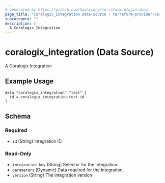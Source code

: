 ```yaml
---
# generated by https://github.com/hashicorp/terraform-plugin-docs
page_title: "coralogix_integration Data Source - terraform-provider-coralogix"
subcategory: ""
description: |-
  A Coralogix Integration
---
```


# coralogix_integration (Data Source)

A Coralogix Integration

## Example Usage

```hcl
data "coralogix_integration" "test" {
  id = coralogix_integration.test.id
}
```


<!-- schema generated by tfplugindocs -->
## Schema

### Required

- `id` (String) Integration ID.

### Read-Only

- `integration_key` (String) Selector for the integration.
- `parameters` (Dynamic) Data required for the integration.
- `version` (String) The integration version
